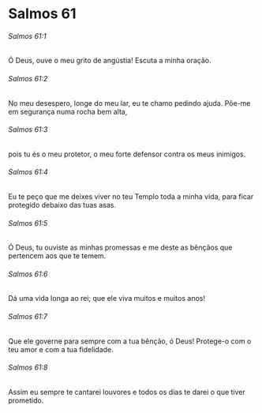 # Salmos 61

###### Salmos 61:1

Ó Deus, ouve o meu grito de angústia! Escuta a minha oração.

###### Salmos 61:2

No meu desespero, longe do meu lar, eu te chamo pedindo ajuda. Põe-me em segurança numa rocha bem alta,

###### Salmos 61:3

pois tu és o meu protetor, o meu forte defensor contra os meus inimigos.

###### Salmos 61:4

Eu te peço que me deixes viver no teu Templo toda a minha vida, para ficar protegido debaixo das tuas asas.

###### Salmos 61:5

Ó Deus, tu ouviste as minhas promessas e me deste as bênçãos que pertencem aos que te temem.

###### Salmos 61:6

Dá uma vida longa ao rei; que ele viva muitos e muitos anos!

###### Salmos 61:7

Que ele governe para sempre com a tua bênção, ó Deus! Protege-o com o teu amor e com a tua fidelidade.

###### Salmos 61:8

Assim eu sempre te cantarei louvores e todos os dias te darei o que tiver prometido.


